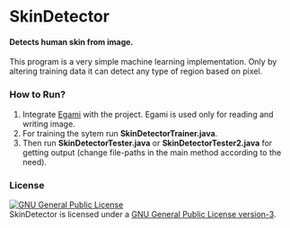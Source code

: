 # SkinDetector
#### Detects human skin from image.
This program is a very simple machine learning implementation. Only by altering training data it can detect any type of region based on pixel.

### How to Run?
1. Integrate [Egami](https://github.com/MinhasKamal/Egami) with the project. Egami is used only for reading and writing image.
2. For training the sytem run **SkinDetectorTrainer.java**.
3. Then run **SkinDetectorTester.java** or **SkinDetectorTester2.java** for getting output (change file-paths in the main method according to the need).

### License
<a rel="license" href="http://www.gnu.org/licenses/gpl.html"><img alt="GNU General Public License" style="border-width:0" src="http://www.gnu.org/graphics/gplv3-88x31.png" /></a><br/>SkinDetector is licensed under a <a rel="license" href="http://www.gnu.org/licenses/gpl.html">GNU General Public License version-3</a>.
